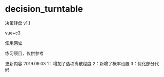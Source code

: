 # decision_turntable
决策转盘 v1.1

vue+c3

[使用网址](http://how.55kai.top/)

练习项目，仅供参考


更新内容 2019.09.03
1：增加了选项离散程度
2：新增了概率设置
3：优化部分代码
